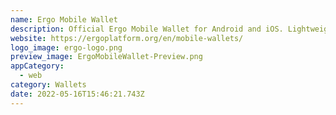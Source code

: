 ```yaml
---
name: Ergo Mobile Wallet
description: Official Ergo Mobile Wallet for Android and iOS. Lightweight and simple to use.
website: https://ergoplatform.org/en/mobile-wallets/
logo_image: ergo-logo.png
preview_image: ErgoMobileWallet-Preview.png
appCategory:
  - web
category: Wallets
date: 2022-05-16T15:46:21.743Z
---
```

